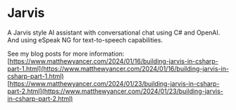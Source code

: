 # Jarvis

A Jarvis style AI assistant with conversational chat using C# and OpenAI. And using eSpeak NG for text-to-speech capabilities.

See my blog posts for more information:  
[https://www.matthewyancer.com/2024/01/16/building-jarvis-in-csharp-part-1.html](https://www.matthewyancer.com/2024/01/16/building-jarvis-in-csharp-part-1.html)  
[https://www.matthewyancer.com/2024/01/23/building-jarvis-in-csharp-part-2.html](https://www.matthewyancer.com/2024/01/23/building-jarvis-in-csharp-part-2.html)

